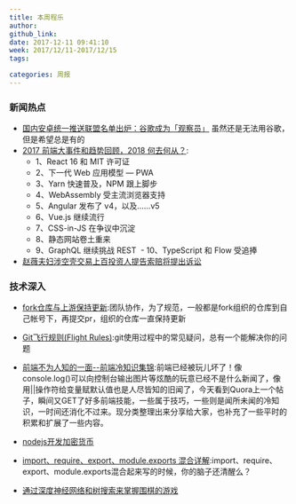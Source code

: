 ```yaml
---
title: 本周程乐
author: 
github_link:
date: 2017-12-11 09:41:10
week: 2017/12/11-2017/12/15
tags:

categories: 周报
---
```


### 新闻热点

- [国内安卓统一推送联盟名单出炉：谷歌成为「观察员」](http://www.sohu.com/a/209853823_465976) 虽然还是无法用谷歌，但是希望总是有的
- [2017 前端大事件和趋势回顾，2018 何去何从？](http://mp.weixin.qq.com/s?__biz=MzAwNDcyNjI3OA==&mid=2650840743&idx=1&sn=b8060aeb2651458bbbd055ca029c153f&chksm=80d3b5ceb7a43cd88ececddba422dc65ed561f3aedf6dd15972c8455b1decea8d49121bb5dc5&mpshare=1&scene=23&srcid=12131qdSNI9BANgNoHmqePtX#rd):
  - 1、React 16 和 MIT 许可证
  - 2、下一代 Web 应用模型 — PWA
  - 3、Yarn 快速普及，NPM 跟上脚步
  - 4、WebAssembly 受主流浏览器支持
  - 5、Angular 发布了 v4，以及……v5
  - 6、Vue.js 继续流行
  - 7、CSS-in-JS 在争议中沉淀
  - 8、静态网站卷土重来
  - 9、GraphQL 继续挑战 REST
  - 10、TypeScript 和 Flow 受追捧
- [赵薇夫妇涉空壳交易上百投资人提告索赔将提出诉讼](http://baijiahao.baidu.com/s?id=1583851071258344749&wfr=spider&for=pc)

### 技术深入
- [fork仓库与上游保持更新](https://www.cnblogs.com/CrazySL/p/5885498.html):团队协作，为了规范，一般都是fork组织的仓库到自己帐号下，再提交pr，组织的仓库一直保持更新

- [Git飞行规则(Flight Rules)](https://github.com/k88hudson/git-flight-rules/blob/master/README_zh-cn.md#%E6%88%91%E4%B8%8D%E7%9F%A5%E9%81%93%E6%88%91%E5%81%9A%E9%94%99%E4%BA%86%E4%BA%9B%E4%BB%80%E4%B9%88):git使用过程中的常见疑问，总有一个能解决你的问题
- [前端不为人知的一面--前端冷知识集锦](http://www.cnblogs.com/Wayou/p/things_you_dont_know_about_frontend.html):前端已经被玩儿坏了！像console.log()可以向控制台输出图片等炫酷的玩意已经不是什么新闻了，像用||操作符给变量赋默认值也是人尽皆知的旧闻了，今天看到Quora上一个帖子，瞬间又GET了好多前端技能，一些属于技巧，一些则是闻所未闻的冷知识，一时间还消化不过来。现分类整理出来分享给大家，也补充了一些平时的积累和扩展了一些内容。
- [nodejs开发加密货币](http://8btc.com/thread-27448-1-1.html)
- [import、require、export、module.exports 混合详解](http://mp.weixin.qq.com/s?__biz=MjM5MTA1MjAxMQ==&mid=2651227435&idx=2&sn=3ebe8df545436c3ef2cd1443305a5a4e&chksm=bd495caf8a3ed5b9f486b207866f7635ab95589d00cd03dc0ead2496aeb0f457c9fabe056230&mpshare=1&scene=23&srcid=1213nUgw2uUWeW5WI0UNC1Cz#rd):import、require、export、module.exports混合起来写的时候，你的脑子还清醒么？
- [通过深度神经网络和树搜索来掌握围棋的游戏](https://www.nature.com/articles/nature16961.epdf?shared_access_token=eKK0163L_QWhJOnSS4Wet9RgN0jAjWel9jnR3ZoTv0OivKk3lXs6SxMz535byYwHqIVouJ6qKrtxfOrBqgMI8z2GAxKloOrZJt2uhpOg7ZJrYyYlxydsd7C2FJN6_Oeui0xLpQ4rv5dW4j8qo7PZCEpVRl6vsFBUeBY00_dlKUE%3D)
